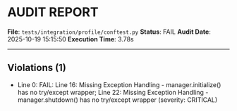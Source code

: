 # AUDIT REPORT

**File**: `tests/integration/profile/conftest.py`
**Status**: FAIL
**Audit Date**: 2025-10-19 15:15:50
**Execution Time**: 3.78s

---

## Violations (1)

- Line 0: FAIL: Line 16: Missing Exception Handling - manager.initialize() has no try/except wrapper; Line 22: Missing Exception Handling - manager.shutdown() has no try/except wrapper
 (severity: CRITICAL)
